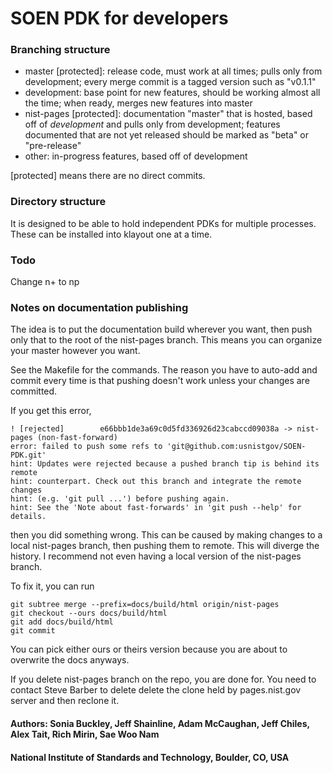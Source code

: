 # SOEN PDK for developers

### Branching structure
- master [protected]: release code, must work at all times; pulls only from development; every merge commit is a tagged version such as "v0.1.1"
- development: base point for new features, should be working almost all the time; when ready, merges new features into master
- nist-pages [protected]: documentation "master" that is hosted, based off of *development* and pulls only from development; features documented that are not yet released should be marked as "beta" or "pre-release"
- other: in-progress features, based off of development

[protected] means there are no direct commits.

### Directory structure
It is designed to be able to hold independent PDKs for multiple processes. These can be installed into klayout one at a time.

### Todo
Change n+ to np

### Notes on documentation publishing
The idea is to put the documentation build wherever you want, then push only that to the root of the nist-pages branch. This means you can organize your master however you want.

See the Makefile for the commands. The reason you have to auto-add and commit every time is that pushing doesn't work unless your changes are committed.

If you get this error,
```
! [rejected]        e66bbb1de3a69c0d5fd336926d23cabccd09038a -> nist-pages (non-fast-forward)
error: failed to push some refs to 'git@github.com:usnistgov/SOEN-PDK.git'
hint: Updates were rejected because a pushed branch tip is behind its remote
hint: counterpart. Check out this branch and integrate the remote changes
hint: (e.g. 'git pull ...') before pushing again.
hint: See the 'Note about fast-forwards' in 'git push --help' for details.
```
then you did something wrong. This can be caused by making changes to a local nist-pages branch, then pushing them to remote. This will diverge the history. I recommend not even having a local version of the nist-pages branch.

To fix it, you can run
```
git subtree merge --prefix=docs/build/html origin/nist-pages
git checkout --ours docs/build/html
git add docs/build/html
git commit
```
You can pick either ours or theirs version because you are about to overwrite the docs anyways.

If you delete nist-pages branch on the repo, you are done for. You need to contact Steve Barber to delete delete the clone held by pages.nist.gov server and then reclone it.

#### Authors: Sonia Buckley, Jeff Shainline, Adam McCaughan, Jeff Chiles, Alex Tait, Rich Mirin, Sae Woo Nam
#### National Institute of Standards and Technology, Boulder, CO, USA
